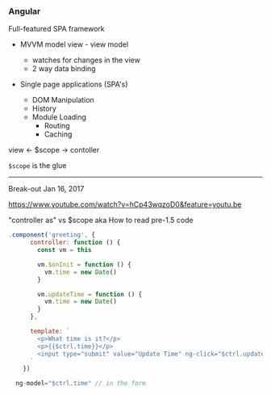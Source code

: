 ### Angular

Full-featured SPA framework

- MVVM model view - view model
  - watches for changes in the view
  - 2 way data binding


- Single page applications (SPA's)
  - DOM Manipulation
  - History
  - Module Loading
    - Routing
    - Caching


view <- $scope -> contoller

`$scope` is the glue

---
Break-out Jan 16, 2017

https://www.youtube.com/watch?v=hCp43wqzoD0&feature=youtu.be

"controller as" vs $scope
aka
How to read pre-1.5 code

```js
.component('greeting', {
      controller: function () {
        const vm = this

        vm.$onInit = function () {
          vm.time = new Date()
        }

        vm.updateTime = function () {
          vm.time = new Date()
        }
      },

      template: `
        <p>What time is it?</p>
        <p>{{$ctrl.time}}</p>
        <input type="submit" value="Update Time" ng-click="$ctrl.updateTime()" />
      `
    })

  ng-model="$ctrl.time" // in the form

```
